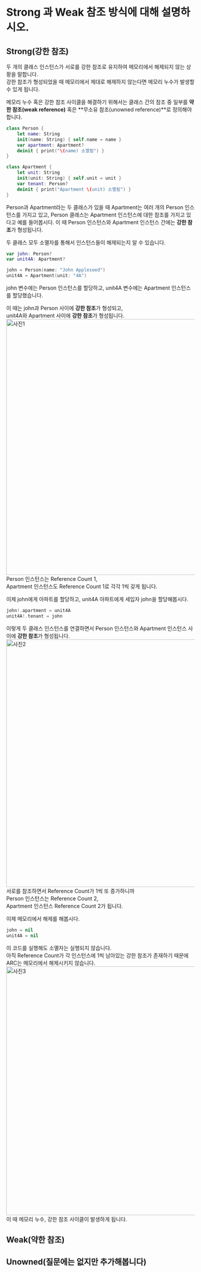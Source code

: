 # Strong 과 Weak 참조 방식에 대해 설명하시오.

## Strong(강한 참조)
두 개의 클래스 인스턴스가 서로를 강한 참조로 유지하여 메모리에서 해제되지 않는 상황을 말합니다.  
강한 참조가 형성되었을 때 메모리에서 제대로 해제하지 않는다면 메모리 누수가 발생할 수 있게 됩니다.

메모리 누수 혹은 강한 참조 사이클을 해결하기 위해서는 클래스 간의 참조 중 일부를 **약한 참조(weak reference)** 혹은 **무소유 참조(unowned reference)**로 정의해야 합니다.
```swift
class Person {
    let name: String
    init(name: String) { self.name = name }
    var apartment: Apartment?
    deinit { print("\(name) 소멸됨") }
}

class Apartment {
    let unit: String
    init(unit: String) { self.unit = unit }
    var tenant: Person?
    deinit { print("Apartment \(unit) 소멸됨") }
}
```
Person과 Apartment라는 두 클래스가 있을 때 Apartment는 여러 개의 Person 인스턴스를 가지고 있고, Person 클래스는 Apartment 인스턴스에 대한 참조를 가지고 있다고 예를 들어봅시다. 이 때 Person 인스턴스와 Apartment 인스턴스 간에는 **강한 참조**가 형성됩니다.

두 클래스 모두 소멸자를 통해서 인스턴스들이 해제되는지 알 수 있습니다.

```swift
var john: Person?
var unit4A: Apartment?

john = Person(name: "John Appleseed")
unit4A = Apartment(unit: "4A")
```
john 변수에는 Person 인스턴스를 할당하고, unit4A 변수에는 Apartment 인스턴스를 할당했습니다.

이 때는 john과 Person 사이에 **강한 참조**가 형성되고,  
unit4A와 Apartment 사이에 **강한 참조**가 형성됩니다.
<img width="683" alt="사진1" src="https://github.com/Swift-Master/SwiftMaster17_Team13_Study/assets/59015538/51a6b357-c6cd-48c6-9f60-340a1b7404c4">
Person 인스턴스는 Reference Count 1,  
Apartment 인스턴스도 Reference Count 1로 각각 1씩 갖게 됩니다.

이제 john에게 아파트를 할당하고, unit4A 아파트에게 세입자 john을 할당해봅시다.
```swift
john!.apartment = unit4A
unit4A!.tenant = john
```
이렇게 두 클래스 인스턴스를 연결하면서 Person 인스턴스와 Apartment 인스턴스 사이에 **강한 참조**가 형성됩니다.
<img width="661" alt="사진2" src="https://github.com/Swift-Master/SwiftMaster17_Team13_Study/assets/59015538/4ec74cba-0900-4542-83fd-39d566753fed">
서로를 참조하면서 Reference Count가 1씩 또 증가하니까  
Person 인스턴스는 Reference Count 2,  
Apartment 인스턴스 Reference Count 2가 됩니다.

이제 메모리에서 해제를 해봅시다.
```swift
john = nil
unit4A = nil
```
이 코드를 실행해도 소멸자는 실행되지 않습니다.  
아직 Reference Count가 각 인스턴스에 1씩 남아있는 강한 참조가 존재하기 때문에 ARC는 메모리에서 해제시키지 않습니다.
<img width="664" alt="사진3" src="https://github.com/Swift-Master/SwiftMaster17_Team13_Study/assets/59015538/46353a87-8b9a-4ed2-baa1-85fca255aa11">
이 때 메모리 누수, 강한 참조 사이클이 발생하게 됩니다.

## Weak(약한 참조)

## Unowned(질문에는 없지만 추가해봅니다)